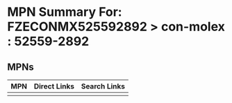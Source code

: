 



# MPN Summary For: FZECONMX525592892 > con-molex : 52559-2892

## MPNs
  

|MPN|Direct Links|Search Links|
| :--- | :--- | :--- |
||||
